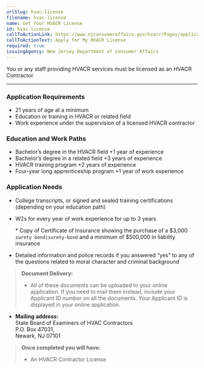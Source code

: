 ```yaml
---
urlSlug: hvac-license
filename: hvac-license
name: Get Your HVACR License
id: hvac-license
callToActionLink: https://www.njconsumeraffairs.gov/hvacr/Pages/applications.aspx
callToActionText: Apply for My HVACR License
required: true
issuingAgency: New Jersey Department of Consumer Affairs
---
```

You or any staff providing HVACR services must be licensed as an HVACR Contractor. 

- - -

### Application Requirements

* 21 years of age at a minimum
* Education or training in HVACR or related field
* Work experience under the supervision of a licensed HVACR contractor

### Education and Work Paths

* Bachelor’s degree in the HVACR field +1 year of experience
* Bachelor’s degree in a related field +3 years of experience
* HVACR training program +2 years of experience
* Four-year long apprenticeship program +1 year of work experience

### Application Needs

* College transcripts, or signed and sealed training certifications (depending on your education path)
* W2s for every year of work experience for up to 3 years

  \* Copy of Certificate of Insurance showing the purchase of a $3,000 `surety bond|surety-bond` and a minimum of $500,000 in liability insurance
* Detailed information and police records if you answered “yes” to any of the questions related to moral character and criminal background

>  **Document Delivery:**
>
> * All of these documents can be uploaded to your online application. If you need to mail them instead, include your Applicant ID number on all the documents. Your Applicant ID is displayed in your online application.

* **Mailing address:**\
  State Board of Examiners of HVAC Contractors\
  P.O. Box 47031,\
  Newark, NJ 07101

> **Once completed you will have:**
>
> * An HVACR Contractor License